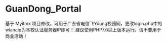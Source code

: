 # GuanDong_Portal
基于 Myitmx 项目修改。可用于广东省电信飞Young校园网，更改login.php中的wlancip为本校认证服务器IP即可！
建议使用PHP7.0以上版本运行。请不要用于商业活动！

